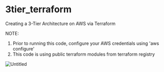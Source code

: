# 3tier_terraform
Creating a 3-Tier Architecture on AWS via Terraform


NOTE:
1) Prior to running this code, configure your AWS credentials using 'aws configure'
2) This code is using public terraform modules from terraform registry


![Untitled](https://user-images.githubusercontent.com/88763298/145678432-878ffd67-8d9c-4a98-9d42-172a07d021f7.png)
